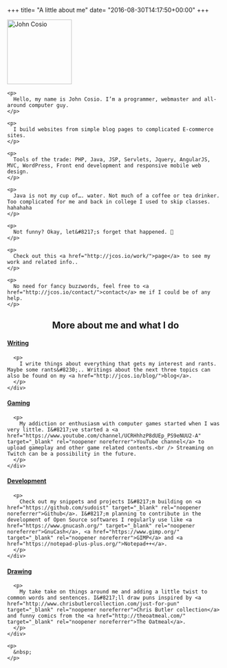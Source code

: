 +++
title= "A little about me"
date= "2016-08-30T14:17:50+00:00"
+++
<div>
  <div class="tm-article-content">
    <p>
      <img class="alignleft wp-image-17 size-thumbnail" src="http://johncosio.com/app/uploads/2016/08/gravatar-3-150x150.png" alt="John Cosio" width="150" height="150" srcset="https://johncosio.com/app/uploads/2016/08/gravatar-3-150x150.png 150w, https://johncosio.com/app/uploads/2016/08/gravatar-3-300x300.png 300w, https://johncosio.com/app/uploads/2016/08/gravatar-3.png 480w" sizes="(max-width: 150px) 100vw, 150px" />
    </p>
    
    <p>
      Hello, my name is John Cosio. I’m a programmer, webmaster and all-around computer guy.
    </p>
    
    <p>
      I build websites from simple blog pages to complicated E-commerce sites.
    </p>
    
    <p>
      Tools of the trade: PHP, Java, JSP, Servlets, Jquery, AngularJS, MVC, WordPress, Front end development and responsive mobile web design.
    </p>
    
    <p>
      Java is not my cup of…. water. Not much of a coffee or tea drinker. Too complicated for me and back in college I used to skip classes. hahahaha
    </p>
    
    <p>
      Not funny? Okay, let&#8217;s forget that happened. 🙂
    </p>
    
    <p>
      Check out this <a href="http://jcos.io/work/">page</a> to see my work and related info..
    </p>
    
    <p>
      No need for fancy buzzwords, feel free to <a href="http://jcos.io/contact/">contact</a> me if I could be of any help.
    </p>
  </div>
</div>

<h2 style="text-align: center;">
  More about me and what I do
</h2>

<div class="uk-grid uk-grid-match" data-uk-grid-match="{target:'.uk-panel'}">
  <div class="uk-width-medium-1-2">
    <div class="uk-panel">
      <h4>
        <a href="http://jcos.io/blog/">Writing</a>
      </h4>
      
      <p>
        I write things about everything that gets my interest and rants. Maybe some rants&#8230;.. Writings about the next three topics can also be found on my <a href="http://jcos.io/blog/">blog</a>.
      </p>
    </div>
  </div>
  
  <div class="uk-width-medium-1-2">
    <div class="uk-panel">
      <h4>
        <a href="http://jcos.io/category/anything-games/">Gaming</a>
      </h4>
      
      <p>
        My addiction or enthusiasm with computer games started when I was very little. I&#8217;ve started a <a href="https://www.youtube.com/channel/UCRHhhzP8dUEp_PS9eNUU2-A" target="_blank" rel="noopener noreferrer">YouTube channel</a> to upload gameplay and other game related contents.<br /> Streaming on Twitch can be a possibility in the future.
      </p>
    </div>
  </div>
</div>

<div class="uk-grid uk-grid-match" data-uk-grid-match="{target:'.uk-panel'}">
  <div class="uk-width-medium-1-2">
    <div class="uk-panel">
      <h4>
        <a href="https://github.com/sudoist" target="_blank" rel="noopener noreferrer">Development</a>
      </h4>
      
      <p>
        Check out my snippets and projects I&#8217;m building on <a href="https://github.com/sudoist" target="_blank" rel="noopener noreferrer">Github</a>. I&#8217;m planning to contribute in the development of Open Source softwares I regularly use like <a href="https://www.gnucash.org/" target="_blank" rel="noopener noreferrer">GnuCash</a>, <a href="https://www.gimp.org/" target="_blank" rel="noopener noreferrer">GIMP</a> and <a href="https://notepad-plus-plus.org/">Notepad++</a>.
      </p>
    </div>
  </div>
  
  <div class="uk-width-medium-1-2">
    <div class="uk-panel">
      <h4>
        <a href="http://jcos.io/category/its-more-pun/">Drawing</a>
      </h4>
      
      <p>
        My take take on things around me and adding a little twist to common words and sentences. I&#8217;ll draw puns inspired by <a href="http://www.chrisbutlercollection.com/just-for-pun" target="_blank" rel="noopener noreferrer">Chris Butler collection</a> and funny comics from the <a href="http://theoatmeal.com/" target="_blank" rel="noopener noreferrer">The Oatmeal</a>.
      </p>
    </div>
    
    <p>
      &nbsp;
    </p>
  </div>
</div>
